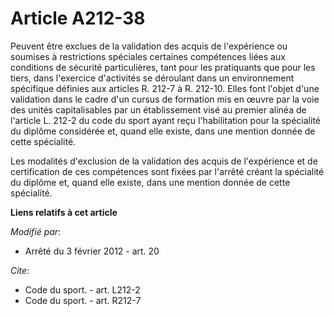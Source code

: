 # Article A212-38

Peuvent être exclues de la validation des acquis de l'expérience ou soumises à restrictions spéciales certaines compétences
liées aux conditions de sécurité particulières, tant pour les pratiquants que pour les tiers, dans l'exercice d'activités se
déroulant dans un environnement spécifique définies aux articles R. 212-7 à R. 212-10. Elles font l'objet d'une validation
dans le cadre d'un cursus de formation mis en œuvre par la voie des unités capitalisables par un établissement visé au
premier alinéa de l'article L. 212-2 du code du sport ayant reçu l'habilitation pour la spécialité du diplôme considérée et,
quand elle existe, dans une mention donnée de cette spécialité. 

Les modalités d'exclusion de la validation des acquis de l'expérience et de certification de ces compétences sont fixées par
l'arrêté créant la spécialité du diplôme et, quand elle existe, dans une mention donnée de cette spécialité.

**Liens relatifs à cet article**

_Modifié par_:

  - Arrêté du 3 février 2012 - art. 20

_Cite_:

  - Code du sport. - art. L212-2
  - Code du sport. - art. R212-7
